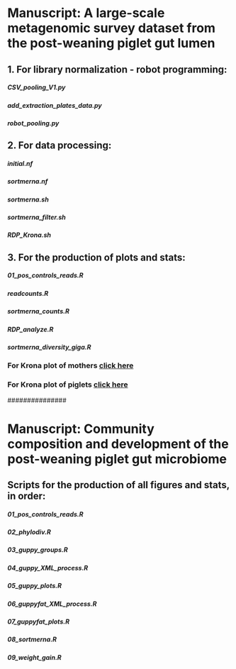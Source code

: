 # Manuscript: A large-scale metagenomic survey dataset from the post-weaning piglet gut lumen
## 1. For library normalization - robot programming:
##### CSV_pooling_V1.py
##### add_extraction_plates_data.py
##### robot_pooling.py
## 2. For data processing:
##### initial.nf
##### sortmerna.nf
##### sortmerna.sh
##### sortmerna_filter.sh
##### RDP_Krona.sh
## 3. For the production of plots and stats:
##### 01_pos_controls_reads.R
##### readcounts.R
##### sortmerna_counts.R
##### RDP_analyze.R
##### sortmerna_diversity_giga.R

### For Krona plot of mothers [click here](https://htmlpreview.github.io/?https://github.com/GaioTransposon/metapigs_base/blob/master/out/moms_krona.html)
### For Krona plot of piglets [click here](https://htmlpreview.github.io/?https://github.com/GaioTransposon/metapigs_base/blob/master/out/piggies_krona.html)

###############

# Manuscript: Community composition and development of the post-weaning piglet gut microbiome
## Scripts for the production of all figures and stats, in order:
##### 01_pos_controls_reads.R
##### 02_phylodiv.R
##### 03_guppy_groups.R
##### 04_guppy_XML_process.R
##### 05_guppy_plots.R
##### 06_guppyfat_XML_process.R
##### 07_guppyfat_plots.R
##### 08_sortmerna.R
##### 09_weight_gain.R
